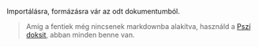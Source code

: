 Importálásra, formázásra vár az odt dokumentumból.

> Amíg a fentiek még nincsenek markdownba alakítva, használd a [Pszí doksit](https://github.com/kaktusztea/km100/raw/master/km100_06_pszi.pdf?raw=true), abban minden benne van.
